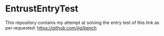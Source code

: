 # EntrustEntryTest

This repository contains my attempt at solving the entry test of this link as per requested: https://github.com/jig/bench
